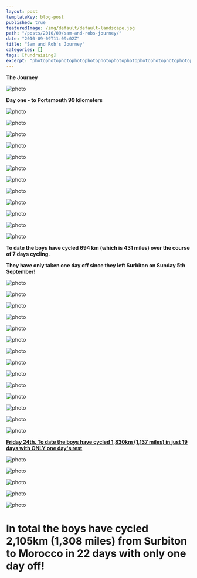 ```yaml
---
layout: post
templateKey: blog-post
published: true
featuredImage: /img/default/default-landscape.jpg
path: "/posts/2010/09/sam-and-robs-journey/"
date: "2010-09-09T11:09:02Z"
title: "Sam and Rob's Journey"
categories: []
tags: [fundraising]
excerpt: "photophotophotophotophotophotophotophotophotophotophotophotophotophotophotophotophotophotophotophot..."
---
```


**The Journey**

![photo](https://www.landirani.org/image_library/news/full_size/4ca1f6da108dejourney.jpg)

**Day one - to Portsmouth 99 kilometers**

![photo](https://www.landirani.org/image_library/news/full_size/4c88d92da9bec1_portsmouth.jpg)

![photo](https://www.landirani.org/image_library/news/full_size/4ca1f88326885to_portsmouth.jpg)

![photo](https://www.landirani.org/image_library/news/full_size/4c88d959cbeb5night_ferry.jpg)

![photo](https://www.landirani.org/image_library/news/full_size/4c88d938ace9f2_vitre.jpg)

![photo](https://www.landirani.org/image_library/news/full_size/4ca1f875e3b06san_malo_to_vitre.jpg)

![photo](https://www.landirani.org/image_library/news/full_size/4c88d9456dba43_ancenis.jpg)

![photo](https://www.landirani.org/image_library/news/full_size/4c88d94e7ca364_st_cecile.jpg)

![photo](https://www.landirani.org/image_library/news/full_size/4c89f1e9cdbe35.chatelaillion.jpg)

![photo](https://www.landirani.org/image_library/news/full_size/4c8decc1de9c26_royan.jpg)

![photo](https://www.landirani.org/image_library/news/full_size/4c8dedf0411fb7_rest.jpg)

![photo](https://www.landirani.org/image_library/news/full_size/4c8dee0156f758_ares.jpg)

![photo](https://www.landirani.org/image_library/news/full_size/4ca1f84043565ares_to_mimizan.jpg)

**To date the boys have cycled 694 km (which is 431 miles) over the course of 7 days cycling.**

**They have only taken one day off since they left Surbiton on Sunday 5th September!**

![photo](https://www.landirani.org/image_library/news/full_size/4c90772a4a2bd9_mimizan-1.jpg)

![photo](https://www.landirani.org/image_library/news/full_size/4c907731dade110_bayonne.jpg)

![photo](https://www.landirani.org/image_library/news/full_size/4c91fb806d02511_sunbilla.jpg)

![photo](https://www.landirani.org/image_library/news/full_size/4ca1f8577f812from_sunbilla.jpg)

![photo](https://www.landirani.org/image_library/news/full_size/4c974e5b7e94912_olite.jpg)

![photo](https://www.landirani.org/image_library/news/full_size/4c974e6981bc313_%C3%93lvega.jpg)

![photo](https://www.landirani.org/image_library/news/full_size/4c974e7685ec914_alpanseque.jpg)

![photo](https://www.landirani.org/image_library/news/full_size/4c974e88d38ca15_guadalajara.jpg)

![photo](https://www.landirani.org/image_library/news/full_size/4ca1f89091520towards_aranjuez.jpg)

![photo](https://www.landirani.org/image_library/news/full_size/4c9c4d208245116__aranjuez.jpg)

![photo](https://www.landirani.org/image_library/news/full_size/4c9c4d2aad99317_ciudad_real.jpg)

![photo](https://www.landirani.org/image_library/news/full_size/4ca1f84b31016cuidad_real.jpg)

![photo](https://www.landirani.org/image_library/news/full_size/4c9c4d3f38b3a18_fuencaliente.jpg)

![photo](https://www.landirani.org/image_library/news/full_size/4c9c4d47a642519_montilla.jpg)

**<span style="text-decoration: underline;">Friday 24th. To date the boys have cycled 1,830km (1,137 miles) in just 19 days with ONLY one day's rest</span>**

![photo](https://www.landirani.org/image_library/news/full_size/4ca0d4c61aca220_teba.jpg)

![photo](https://www.landirani.org/image_library/news/full_size/4ca0f3b5f3cc121_gauc%C3%ADn.jpg)

![photo](https://www.landirani.org/image_library/news/full_size/4ca1f867caf6dnear_gaucin.jpg)

![photo](https://www.landirani.org/image_library/news/full_size/4ca1ad4c2c3c622_morocco.jpg)

![photo](https://www.landirani.orghttps://www.landirani.org/image_library/news/full_size/4ca1fb7a9ca64morocco.jpg)

# In total the boys have cycled 2,105km (1,308 miles) from Surbiton to Morocco in 22 days with only one day off!

